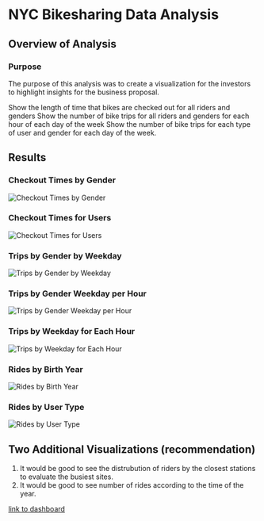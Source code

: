 # NYC Bikesharing Data Analysis

## Overview of Analysis

### Purpose
The purpose of this analysis was to create a visualization for the investors to highlight insights for the business proposal.

Show the length of time that bikes are checked out for all riders and genders
Show the number of bike trips for all riders and genders for each hour of each day of the week
Show the number of bike trips for each type of user and gender for each day of the week.

## Results

### Checkout Times by Gender
![Checkout Times by Gender](https://github.com/SBaig01/bikesharing/blob/458284185b2d3193977a659abed9338965ffcaf9/images/Checkout%20Times%20by%20Gender.png)

### Checkout Times for Users
![Checkout Times for Users](https://github.com/SBaig01/bikesharing/blob/458284185b2d3193977a659abed9338965ffcaf9/images/Checkout%20Times%20for%20Users.png)

### Trips by Gender by Weekday
![Trips by Gender by Weekday](https://github.com/SBaig01/bikesharing/blob/458284185b2d3193977a659abed9338965ffcaf9/images/Trips%20by%20Gender%20Weekday%20per%20Hour.png)

### Trips by Gender Weekday per Hour
![Trips by Gender Weekday per Hour](https://github.com/SBaig01/bikesharing/blob/458284185b2d3193977a659abed9338965ffcaf9/images/Trips%20by%20Gender%20Weekday%20per%20Hour.png)

### Trips by Weekday for Each Hour
![Trips by Weekday for Each Hour](https://github.com/SBaig01/bikesharing/blob/458284185b2d3193977a659abed9338965ffcaf9/images/Trips%20by%20Weekday%20for%20Each%20Hour.png)

### Rides by Birth Year
![Rides by Birth Year](https://github.com/SBaig01/bikesharing/blob/458284185b2d3193977a659abed9338965ffcaf9/images/Rides%20by%20Birth%20Year.png)

### Rides by User Type
![Rides by User Type](https://github.com/SBaig01/bikesharing/blob/458284185b2d3193977a659abed9338965ffcaf9/images/Rides%20by%20User%20Type.png)


## Two Additional Visualizations (recommendation)
1) It would be good to see the distrubution of riders by the closest stations to evaluate the busiest sites.
2) It would be good to see number of rides according to the time of the year.

[link to dashboard](https://public.tableau.com/views/NYCBikeSharingAnalysis_16445333565950/Story1?:language=en-GB&publish=yes&:display_count=n&:origin=viz_share_link)
